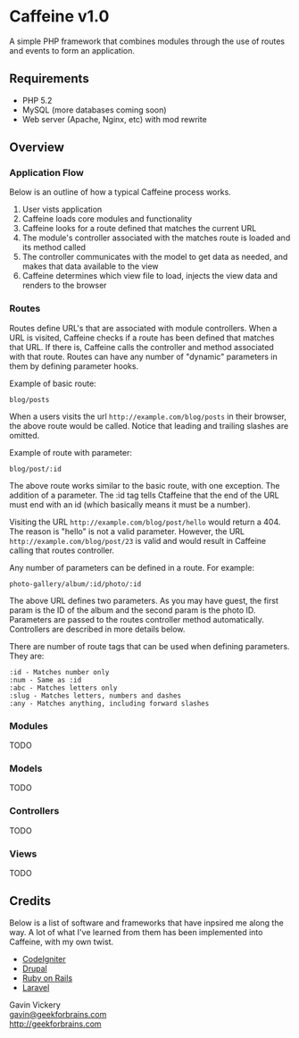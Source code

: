 Caffeine v1.0
=============

A simple PHP framework that combines modules through the use of routes and events to form an application.

Requirements
------------
* PHP 5.2
* MySQL (more databases coming soon)
* Web server (Apache, Nginx, etc) with mod rewrite

Overview
--------

### Application Flow

Below is an outline of how a typical Caffeine process works.

1. User vists application
2. Caffeine loads core modules and functionality
3. Caffeine looks for a route defined that matches the current URL
4. The module's controller associated with the matches route is loaded and its method called
5. The controller communicates with the model to get data as needed, and makes that data available to the view
6. Caffeine determines which view file to load, injects the view data and renders to the browser

### Routes

Routes define URL's that are associated with module controllers. When a URL is visited, Caffeine checks if a route
has been defined that matches that URL. If there is, Caffeine calls the controller and method associated with that route.
Routes can have any number of "dynamic" parameters in them by defining parameter hooks.

Example of basic route:

    blog/posts

When a users visits the url `http://example.com/blog/posts` in their browser, the above route would be called. Notice that
leading and trailing slashes are omitted.

Example of route with parameter:

    blog/post/:id

The above route works similar to the basic route, with one exception. The addition of a parameter. The :id tag tells
Ctaffeine that the end of the URL must end with an id (which basically means it must be a number).

Visiting the URL `http://example.com/blog/post/hello` would return a 404. The reason is "hello" is not a valid parameter. However, 
the URL `http://example.com/blog/post/23` is valid and would result in Caffeine calling that routes controller.

Any number of parameters can be defined in a route. For example:

    photo-gallery/album/:id/photo/:id

The above URL defines two parameters. As you may have guest, the first param is the ID of the album and the second param is the photo ID. 
Parameters are passed to the routes controller method automatically. Controllers are described in more details below.

There are number of route tags that can be used when defining parameters. They are:

    :id - Matches number only
    :num - Same as :id
    :abc - Matches letters only
    :slug - Matches letters, numbers and dashes
    :any - Matches anything, including forward slashes

### Modules

TODO

### Models

TODO

### Controllers

TODO

### Views

TODO

Credits
-------

Below is a list of software and frameworks that have inpsired me along the way. A lot of what I've learned from
them has been implemented into Caffeine, with my own twist.

* [CodeIgniter]('http://codeigniter.com')
* [Drupal]('http://drupal.org')
* [Ruby on Rails]('http://rubyonrails.org')
* [Laravel]('http://laravel.com')

Gavin Vickery  
<gavin@geekforbrains.com>  
<http://geekforbrains.com>  
